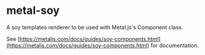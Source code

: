 # metal-soy

A soy templates renderer to be used with Metal.js's Component class.

See [https://metaljs.com/docs/guides/soy-components.html](https://metaljs.com/docs/guides/soy-components.html) for documentation.
